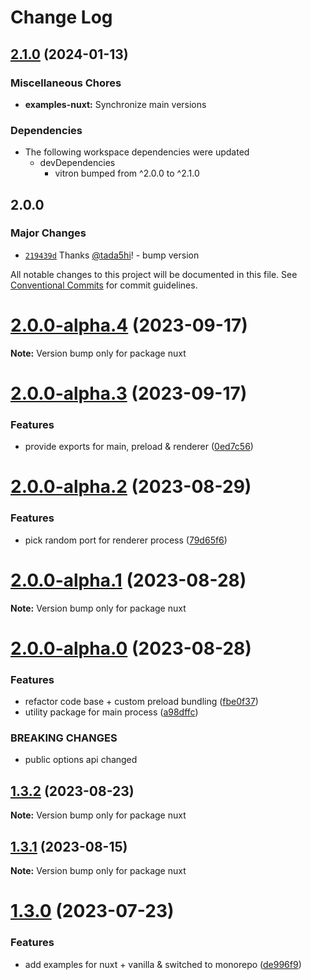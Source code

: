 # Change Log

## [2.1.0](https://github.com/tada5hi/vitron/compare/examples-nuxt-v2.0.0...examples-nuxt-v2.1.0) (2024-01-13)


### Miscellaneous Chores

* **examples-nuxt:** Synchronize main versions


### Dependencies

* The following workspace dependencies were updated
  * devDependencies
    * vitron bumped from ^2.0.0 to ^2.1.0

## 2.0.0

### Major Changes

- [`219439d`](https://github.com/tada5hi/vitron/commit/219439d03b8fcb52e6cce81f8c39276bc7bd4db9) Thanks [@tada5hi](https://github.com/tada5hi)! - bump version

All notable changes to this project will be documented in this file.
See [Conventional Commits](https://conventionalcommits.org) for commit guidelines.

# [2.0.0-alpha.4](https://github.com/tada5hi/vitron/compare/v2.0.0-alpha.3...v2.0.0-alpha.4) (2023-09-17)

**Note:** Version bump only for package nuxt

# [2.0.0-alpha.3](https://github.com/tada5hi/vitron/compare/v2.0.0-alpha.2...v2.0.0-alpha.3) (2023-09-17)

### Features

- provide exports for main, preload & renderer ([0ed7c56](https://github.com/tada5hi/vitron/commit/0ed7c561f07ae7feb26829e4baa95b5315a7835a))

# [2.0.0-alpha.2](https://github.com/tada5hi/vitron/compare/v2.0.0-alpha.1...v2.0.0-alpha.2) (2023-08-29)

### Features

- pick random port for renderer process ([79d65f6](https://github.com/tada5hi/vitron/commit/79d65f69500c9d01175dde1633a5cef2879edd2a))

# [2.0.0-alpha.1](https://github.com/tada5hi/vitron/compare/v2.0.0-alpha.0...v2.0.0-alpha.1) (2023-08-28)

**Note:** Version bump only for package nuxt

# [2.0.0-alpha.0](https://github.com/tada5hi/vitron/compare/v1.3.2...v2.0.0-alpha.0) (2023-08-28)

### Features

- refactor code base + custom preload bundling ([fbe0f37](https://github.com/tada5hi/vitron/commit/fbe0f3759c090715916bb00df09e5f6fe05ba2a9))
- utility package for main process ([a98dffc](https://github.com/tada5hi/vitron/commit/a98dffc4c371cc427e2d4b9a4811ffee6aa5fe93))

### BREAKING CHANGES

- public options api changed

## [1.3.2](https://github.com/tada5hi/vitron/compare/v1.3.1...v1.3.2) (2023-08-23)

**Note:** Version bump only for package nuxt

## [1.3.1](https://github.com/tada5hi/vitron/compare/v1.3.0...v1.3.1) (2023-08-15)

**Note:** Version bump only for package nuxt

# [1.3.0](https://github.com/tada5hi/vitron/compare/v1.2.0...v1.3.0) (2023-07-23)

### Features

- add examples for nuxt + vanilla & switched to monorepo ([de996f9](https://github.com/tada5hi/vitron/commit/de996f951412f5a42acc865bd00858ac008cd1a3))
